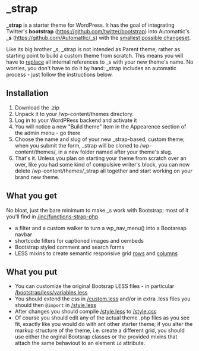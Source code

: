 _strap
======

**\_strap** is a starter theme for WordPress.
It has the goal of integrating Twitter's **bootstrap** (https://github.com/twitter/bootstrap) into Automattic's **\_s** (https://github.com/Automattic/_s) with the [smallest possible changeset](https://github.com/ptbello/_strap/compare/master).

Like its big brother \_s, \_strap is not intended as Parent theme, rather as starting point to build a custom theme from scratch.
This means you will have to [replace](https://github.com/Automattic/_s#getting-started) all internal references to \_s with your new theme's name. No worries, you don't have to do it by hand: \_strap includes an automatic process \- just follow the instructions below.

Installation
------------
1. Download the .zip
2. Unpack it to your /wp-content/themes directory.
3. Log in to your WordPRess backend and activate it
4. You will notice a new "Build theme" item in the Appearence section of the admin menu \- go there
5. Choose the name and slug of your new \_strap-based, custom theme; when you submit the form, _strap will be cloned to /wp-content/themes/, in a new folder named after your theme's slug.
6. That's it. Unless you plan on starting your theme from scratch over an over, like you had some kind of compulsive writer's block, you can now delete /wp-content/themes/_strap all together and start working on your brand new theme.

What you get
------------
No bloat, just the bare minimum to make \_s work with Bootstrap; most of it you'll find in [/inc/functions-strap-php](https://github.com/ptbello/_strap/blob/master/inc/functions-strap.php)

* a filter and a custom walker to turn a wp_nav_menu() into a Bootareap navbar
* shortcode filters for captioned images and oembeds
* Bootstrap styled comment and search forms
* LESS mixins to create semantic responsive grid [rows](https://github.com/ptbello/_strap/blob/master/custom.less#L6) and [columns](https://github.com/ptbello/_strap/blob/master/custom.less#L38) 

What you put
------------
* You can customize the original Bootsrap LESS files \- in particular [/bootstrap/less/variables.less](https://github.com/ptbello/_strap/blob/master/bootstrap/less/variables.less)
* You should extend the css in [/custom.less](https://github.com/ptbello/_strap/blob/master/custom.less) and/or in extra .less files you  should then `@import` in [/style.less](https://github.com/ptbello/_strap/blob/master/style.less)
* After changes you should compile [/style.less](https://github.com/ptbello/_strap/blob/master/style.less) to [/style.css](https://github.com/ptbello/_strap/blob/master/style.css)
* Of course you should edit any of the actual theme .php files as you see fit, exactly like you would do with ant other starter theme; if you alter the markup structure of the theme, i.e. create a different grid, you should use either the orginal Bootsrap classes or the provided mixins that attach the same behaviout to an element `id` attribute.